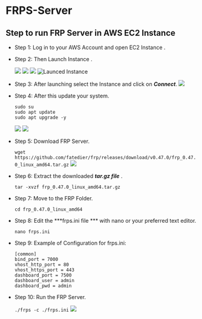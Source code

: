 # FRPS-Server
## Step to run FRP Server in AWS EC2 Instance
- Step 1: Log in to your AWS Account and open EC2 Instance .
- Step 2: Then Launch  Instance .
  
  ![]( https://github.com/ravikantmaurya00/FRPS-Server/blob/main/ScreenShot/1.png)
  ![](https://github.com/ravikantmaurya00/FRPS-Server/blob/main/ScreenShot/2.png)
  ![](https://github.com/ravikantmaurya00/FRPS-Server/blob/main/ScreenShot/3.png)
  ![Launced Instance](https://github.com/ravikantmaurya00/FRPS-Server/blob/main/ScreenShot/4.png)
- Step 3: After launching select the Instance and click on ***Connect***.
  ![](https://github.com/ravikantmaurya00/FRPS-Server/blob/main/ScreenShot/5.png)
- Step 4: After this update  your system.
     ```
     sudo su
     sudo apt update
     sudo apt upgrade -y
     ```
     ![](https://github.com/ravikantmaurya00/FRPS-Server/blob/main/ScreenShot/6.png)
     ![](https://github.com/ravikantmaurya00/FRPS-Server/blob/main/ScreenShot/7.png)
- Step 5: Download FRP Server.
  
   ```wget https://github.com/fatedier/frp/releases/download/v0.47.0/frp_0.47.0_linux_amd64.tar.gz```
  ![](https://github.com/ravikantmaurya00/FRPS-Server/blob/main/ScreenShot/8.png)
- Step 6: Extract the downloaded ***tar.gz file*** .
  
     ```tar -xvzf frp_0.47.0_linux_amd64.tar.gz```
- Step 7: Move to the FRP Folder.
  
     ```cd frp_0.47.0_linux_amd64```
- Step 8: Edit the ***frps.ini file *** with nano or your preferred text editor.
  
     ```nano frps.ini```
- Step 9: Example  of Configuration for frps.ini:
     ```
   [common]
  bind_port = 7000
  vhost_http_port = 80
  vhost_https_port = 443
  dashboard_port = 7500
  dashboard_user = admin
  dashboard_pwd = admin
     ```
- Step 10: Run the FRP Server.
  
   ```./frps -c ./frps.ini```
  ![](https://github.com/ravikantmaurya00/FRPS-Server/blob/main/ScreenShot/9.png)
  
    
